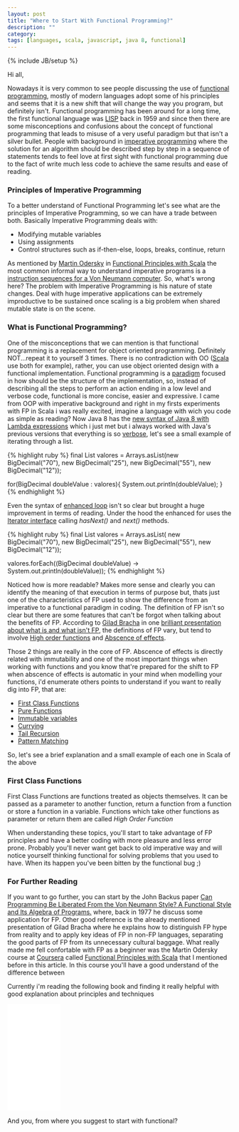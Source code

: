 ```yaml
---
layout: post
title: "Where to Start With Functional Programming?"
description: ""
category: 
tags: [languages, scala, javascript, java 8, functional]
---
```

{% include JB/setup %}


<script>
  (function(i,s,o,g,r,a,m){i['GoogleAnalyticsObject']=r;i[r]=i[r]||function(){
  (i[r].q=i[r].q||[]).push(arguments)},i[r].l=1*new Date();a=s.createElement(o),
  m=s.getElementsByTagName(o)[0];a.async=1;a.src=g;m.parentNode.insertBefore(a,m)
  })(window,document,'script','//www.google-analytics.com/analytics.js','ga');

  ga('create', 'UA-56746688-1', 'auto');
  ga('send', 'pageview');

</script>

Hi all,

Nowadays it is very common to see people discussing the use of [functional programming](https://www.haskell.org/haskellwiki/Functional_programming), mostly of modern languages adopt some of his principles and seems that it is a new shift that will change the way you program, but definitely isn't. Functional programming has been around for a long time, the first functional language was [LISP](http://www.princeton.edu/~achaney/tmve/wiki100k/docs/Lisp_(programming_language).html) back in 1959 and since then there are some misconceptions and  confusions about the concept of functional programming that leads to misuse of a very useful paradigm but that isn't a silver bullet. People with background in [imperative programming](http://en.wikipedia.org/wiki/Imperative_programming) where the solution for an algorithm should be described step by step in a sequence of statements tends to feel love at first sight with functional programming due to the fact of write much less code to achieve the same results and ease of reading.

### Principles of Imperative Programming

To a better understand of Functional Programming let's see what are the principles of Imperative Programming, so we can have a trade between both. Basically Imperative Programming deals with:

- Modifying mutable variables
- Using assignments
- Control structures such as if-then-else, loops, breaks, continue, return

As mentioned by [Martin Odersky](http://lampwww.epfl.ch/~odersky/) in [Functional Principles with Scala](https://class.coursera.org/progfun-2012-001) the most common informal way to understand imperative programs is a [instruction sequences for a Von Neumann computer](http://www.c-jump.com/CIS77/CPU/InstrCycle/lecture.html). So, what's wrong here? The problem with Imperative Programming is his nature of state changes. Deal with huge imperative applications can be extremely improductive to be sustained once scaling is a big problem when shared mutable state is on the scene.

### What is Functional Programming?

One of the misconceptions that we can mention is that functional programming is a replacement for object oriented programming. Definitely NOT...repeat it to yourself 3 times. There is no contradiction with OO ([Scala](http://scala-lang.org) use both for example), rather, you can use object oriented design with a functional implementation. Functional programming is a [paradigm](http://en.wikipedia.org/wiki/Programming_paradigm) focused in how should be the structure of the implementation, so, instead of describing all the steps to perform an action ending in a low level and verbose code, functional is more concise, easier and expressive. I came from OOP with imperative background and right in my firsts experiments with FP in Scala i was really excited, imagine a language with wich you code as simple as reading? Now Java 8 has the [new syntax of Java 8 with Lambda expressions](http://www.oracle.com/webfolder/technetwork/tutorials/obe/java/Lambda-QuickStart/index.html) which i just met but i always worked with Java's previous versions that everything is so [verbose](http://en.wiktionary.org/wiki/verbose), let's see a small example of iterating through a list.

{% highlight ruby %}
final List<BigDecimal> valores = Arrays.asList(new BigDecimal("70"), new BigDecimal("25"), new BigDecimal("55"), new BigDecimal("12"));

for(BigDecimal doubleValue : valores){
 System.out.println(doubleValue);
}
{% endhighlight %}

Even the syntax of [enhanced loop](https://blogs.oracle.com/CoreJavaTechTips/entry/using_enhanced_for_loops_with) isn't so clear but brought a huge improvement in terms of reading. Under the hood the enhanced for uses the [Iterator interface](https://docs.oracle.com/javase/7/docs/api/java/util/Iterator.html) calling <i>hasNext()</i> and <i>next()</i> methods. 


{% highlight ruby %}
final List<BigDecimal> valores = Arrays.asList(
			    new BigDecimal("70"), new BigDecimal("25"), new BigDecimal("55"),
			    new BigDecimal("12"));

valores.forEach((BigDecimal doubleValue) -> System.out.println(doubleValue));
{% endhighlight %}

Noticed how is more readable? Makes more sense and clearly you can identify the meaning of that execution in terms of purpose but, thats just one of the characteristics of FP used to show the difference from an imperative to a functional paradigm in coding. The definition of FP isn't so clear but there are some features that can't be forgot when talking about the benefits of FP. According to [Gilad Bracha](http://bracha.org) in one [brilliant presentation about what is and what isn't FP]((http://www.infoq.com/presentations/functional-pros-cons)), the definitions of FP vary, but tend to involve [High order functions]() and [Abscence of effects]().

Those 2 things are really in the core of FP. Abscence of effects is directly related with immutability and one of the most important things when working with functions and you know that're prepared for the shift to FP when abscence of effects is automatic in your mind when modelling your functions, i'd enumerate others points to understand if you want to really dig into FP, that are:

- [First Class Functions](http://en.wikipedia.org/wiki/First-class_function)
- [Pure Functions](http://en.wikipedia.org/wiki/Pure_function)
- [Immutable variables](http://en.wikipedia.org/wiki/Immutable_object)
- [Currying](http://en.wikipedia.org/wiki/Currying)
- [Tail Recursion](http://en.wikipedia.org/wiki/Tail_call)
- [Pattern Matching](http://c2.com/cgi/wiki?PatternMatching)

So, let's see a brief explanation and a small example of each one in Scala of the above

### First Class Functions

First Class Functions are functions treated as objects themselves. It can be passed as a parameter to another function, return a function from a function or store a function in a variable. Functions which take other functions as parameter or return them are called <i>High Order Function</i>


When understanding these topics, you'll start to take advantage of FP principles and have a better coding with more pleasure and less error prone. Probably you'll never want get back to old imperative way and will notice yourself thinking functional for solving problems that you used to have. When its happen you've been bitten by the functional bug ;)

### For Further Reading
 
If you want to go further, you can start by the John Backus paper [Can Programming Be Liberated From the Von Neumann Style? A Functional Style and Its Algebra of Programs.](http://web.stanford.edu/class/cs242/readings/backus.pdf) where, back in 1977 he discuss some application for FP. Other good reference is the already mentioned presentation of Gilad Bracha where he explains how to distinguish FP hype from reality and to apply key ideas of FP in non-FP languages, separating the good parts of FP from its unnecessary cultural baggage.
What really made me fell confortable with FP as a beginner was the Martin Odersky course at [Coursera](https://www.coursera.org) called [Functional Principles with Scala](https://class.coursera.org/progfun-2012-001) that I mentioned before in this article. In this course you'll have a good understand of the difference between

Currently i'm reading the following book and finding it really helpful with good explanation about principles and techniques

<iframe style="width:120px;height:240px;" marginwidth="0" marginheight="0" scrolling="no" frameborder="0" src="//ws-na.amazon-adsystem.com/widgets/q?ServiceVersion=20070822&OneJS=1&Operation=GetAdHtml&MarketPlace=US&source=ac&ref=qf_sp_asin_til&ad_type=product_link&tracking_id=raffretecblo-20&marketplace=amazon&region=US&placement=1449368174&asins=1449368174&linkId=LENUPRQEWK47BLGG&show_border=true&link_opens_in_new_window=true">
</iframe>

And you, from where you suggest to start with functional?